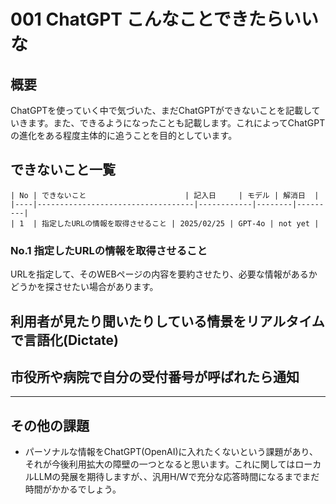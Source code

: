 # 001 ChatGPT こんなことできたらいいな
## 概要
ChatGPTを使っていく中で気づいた、まだChatGPTができないことを記載していきます。また、できるようになったことも記載します。これによってChatGPTの進化をある程度主体的に追うことを目的としています。

## できないこと一覧
    | No | できないこと                      | 記入日     | モデル | 解消日  |
    |----|-----------------------------------|------------|--------|---------|
    | 1  | 指定したURLの情報を取得させること | 2025/02/25 | GPT-4o | not yet |

### No.1 指定したURLの情報を取得させること
URLを指定して、そのWEBページの内容を要約させたり、必要な情報があるかどうかを探させたい場合があります。

## 利用者が見たり聞いたりしている情景をリアルタイムで言語化(Dictate)

## 市役所や病院で自分の受付番号が呼ばれたら通知


---
## その他の課題
- パーソナルな情報をChatGPT(OpenAI)に入れたくないという課題があり、それが今後利用拡大の障壁の一つとなると思います。これに関してはローカルLLMの発展を期待しますが、、汎用H/Wで充分な応答時間になるまでまだ時間がかかるでしょう。
